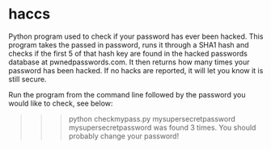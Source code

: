 # haccs
Python program used to check if your password has ever been hacked.
This program takes the passed in password, runs it through a SHA1 hash and checks if the first 5 of that hash key are found
in the hacked passwords database at pwnedpasswords.com. It then returns how many times your password has been hacked. 
If no hacks are reported, it will let you know it is still secure.

Run the program from the command line followed by the password you would like to check, see below:

>>>python checkmypass.py mysupersecretpassword<br>
mysupersecretpassword was found 3 times. You should probably change your password!
